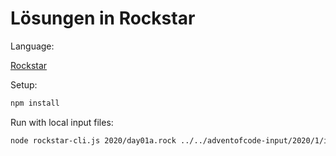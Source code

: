 
# Lösungen in Rockstar

Language:

[Rockstar](https://github.com/RockstarLang/rockstar)

Setup:

```sh
npm install
```

Run with local input files:

```sh
node rockstar-cli.js 2020/day01a.rock ../../adventofcode-input/2020/1/input 
```
